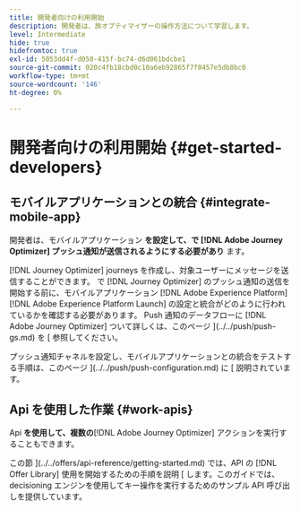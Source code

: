 ```yaml
---
title: 開発者向けの利用開始
description: 開発者は、旅オプティマイザーの操作方法について学習します。
level: Intermediate
hide: true
hidefromtoc: true
exl-id: 5053dd4f-d050-415f-bc74-d6d061bdcbe1
source-git-commit: 020c4fb18cbd0c10a6eb92865f7f0457e5db8bc0
workflow-type: tm+mt
source-wordcount: '146'
ht-degree: 0%

---
```


# 開発者向けの利用開始 {#get-started-developers}

## モバイルアプリケーションとの統合 {#integrate-mobile-app}

開発者は、モバイルアプリケーション **を設定して、で [!DNL Adobe Journey Optimizer] プッシュ通知が送信されるようにする必要があり** ます。

[!DNL Journey Optimizer] journeys を作成し、対象ユーザーにメッセージを送信することができます。 で [!DNL Journey Optimizer] のプッシュ通知の送信を開始する前に、モバイルアプリケーション [!DNL Adobe Experience Platform] [!DNL Adobe Experience Platform Launch] の設定と統合がどのように行われているかを確認する必要があります。 Push 通知のデータフローに [!DNL Adobe Journey Optimizer] ついて詳しくは、このページ ](../../push/push-gs.md) を [ 参照してください。

プッシュ通知チャネルを設定し、モバイルアプリケーションとの統合をテストする手順は、このページ ](../../push/push-configuration.md) に [ 説明されています。

## Api を使用した作業 {#work-apis}

Api **を使用して、複数の**[!DNL Adobe Journey Optimizer] アクションを実行することもできます。

この節 ](../../offers/api-reference/getting-started.md) では、API の [!DNL Offer Library] 使用を開始するための手順を説明 [ します。このガイドでは、decisioning エンジンを使用してキー操作を実行するためのサンプル API 呼び出しを提供しています。
